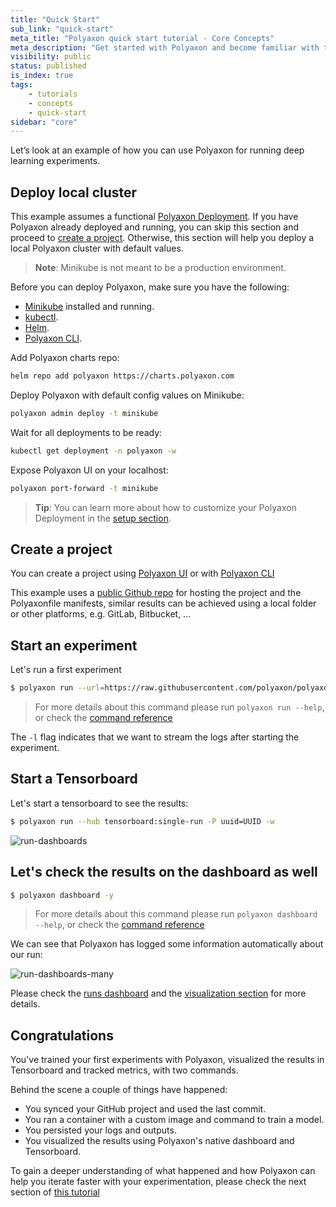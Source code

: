 ```yaml
---
title: "Quick Start"
sub_link: "quick-start"
meta_title: "Polyaxon quick start tutorial - Core Concepts"
meta_description: "Get started with Polyaxon and become familiar with the ecosystem of Polyaxon with a top-level overview and useful links to get you started."
visibility: public
status: published
is_index: true
tags:
    - tutorials
    - concepts
    - quick-start
sidebar: "core"
---
```


Let’s look at an example of how you can use Polyaxon for running deep learning experiments.

## Deploy local cluster

This example assumes a functional [Polyaxon Deployment](/docs/setup/).
If you have Polyaxon already deployed and running, you can skip this section and proceed to [create a project](/docs/core/quick-start/#create-a-project).
Otherwise, this section will help you deploy a local Polyaxon cluster with default values.

> **Note**: Minikube is not meant to be a production environment.

Before you can deploy Polyaxon, make sure you have the following:
 * [Minikube](https://kubernetes.io/docs/tasks/tools/install-minikube/) installed and running.
 * [kubectl](https://kubernetes.io/docs/tasks/tools/install-kubectl/).
 * [Helm](https://helm.sh/docs/intro/install/).
 * [Polyaxon CLI](/docs/setup/cli/).

Add Polyaxon charts repo:

```bash
helm repo add polyaxon https://charts.polyaxon.com
```

Deploy Polyaxon with default config values on Minikube:

```bash
polyaxon admin deploy -t minikube
```

Wait for all deployments to be ready:

```bash
kubectl get deployment -n polyaxon -w
```

Expose Polyaxon UI on your localhost:

```bash
polyaxon port-forward -t minikube
```

> **Tip**: You can learn more about how to customize your Polyaxon Deployment in the [setup section](/docs/setup/).

## Create a project

You can create a project using [Polyaxon UI](/docs/management/ui/projects/) or with [Polyaxon CLI](/docs/core/cli/project/#project-create)

This example uses a [public Github repo](https://github.com/polyaxon/polyaxon-quick-start)
for hosting the project and the Polyaxonfile manifests, similar results can be achieved using a local folder or other platforms, e.g. GitLab, Bitbucket, ...

## Start an experiment

Let's run a first experiment

```bash
$ polyaxon run --url=https://raw.githubusercontent.com/polyaxon/polyaxon-quick-start/master/experimentation/simple.yml -l
```

> For more details about this command please run `polyaxon run --help`,
or check the [command reference](/docs/core/cli/run/)

The `-l` flag indicates that we want to stream the logs after starting the experiment.


## Start a Tensorboard

Let's start a tensorboard to see the results:

```bash
$ polyaxon run --hub tensorboard:single-run -P uuid=UUID -w
```

![run-dashboards](../../../../content/images/dashboard/runs/dashboards-tensorboard.png)

## Let's check the results on the dashboard as well

```bash
$ polyaxon dashboard -y
```

> For more details about this command please run `polyaxon dashboard --help`,
or check the [command reference](/docs/core/cli/dashboard/)

We can see that Polyaxon has logged some information automatically about our run:


![run-dashboards-many](../../../../content/images/dashboard/runs/dashboards-many.png)

Please check the [runs dashboard](/docs/management/runs-dashboard/) and the
[visualization section](/docs/experimentation/visualizations/) for more details.

## Congratulations

You've trained your first experiments with Polyaxon, visualized the results in Tensorboard and tracked metrics, with two commands.

Behind the scene a couple of things have happened:

 * You synced your GitHub project and used the last commit.
 * You ran a container with a custom image and command to train a model.
 * You persisted your logs and outputs.
 * You visualized the results using Polyaxon's native dashboard and Tensorboard.

To gain a deeper understanding of what happened and how Polyaxon can help you iterate faster with your experimentation,
please check the next section of [this tutorial](/docs/core/quick-start/components/)
